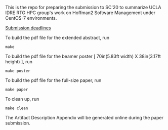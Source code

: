 This is the repo for preparing the submission to SC'20 to summarize UCLA IDRE RTG HPC group's work on Hoffman2 Software Management under CentOS-7 environments. 

[Submission deadlines](https://sc20.supercomputing.org/submit/submission-deadlines/)

To build the pdf file for the extended abstract, run

```
make 
```

To build the pdf file for the beamer poster [ 70in(5.83ft width) X 38in(3.17ft height) ], run

```
make poster
```


To build the pdf file for the full-size paper, run

```
make paper
```

To clean up, run

```
make clean
```

The Artifact Description Appendix will be generated online during the paper submission.
